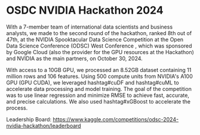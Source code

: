 # OSDC NVIDIA Hackathon 2024

With a 7-member team of international data scientists and business analysts, we made to the second round of the hackathon, ranked 8th out of 47th, at the NVIDIA Spooktacular Data Science Competition at the Open Data Science Conference (ODSC) West Conference , which was sponsored by Google Cloud (also the provider for the GPU resources at the Hackathon) and NVIDIA as the main partners, on October 30, 2024. 

With access to a 10GB GPU, we processed an 8.52GB dataset containing 11 million rows and 106 features. Using 500 compute units from NVIDIA's A100 GPU (GPU CUDA), we leveraged hashtag#cuDF and hashtag#cuML to accelerate data processing and model training. The goal of the competition was to use linear regression and minimize RMSE to achieve fast, accurate, and precise calculations. We also used hashtag#xGBoost to accelerate the process.

Leadership Board: https://www.kaggle.com/competitions/odsc-2024-nvidia-hackathon/leaderboard

